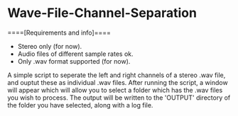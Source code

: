 # Wave-File-Channel-Separation

====[Requirements and info]====  

- Stereo only (for now).
- Audio files of different sample rates ok.
- Only .wav format supported (for now).

A simple script to seperate the left and right channels of a stereo .wav file, and ouptut these as individual .wav files. After running the script, a window will appear which will allow you to select a folder which has the .wav files you wish to process. The output will be written to the 'OUTPUT' directory of the folder you have selected, along with a log file. 
